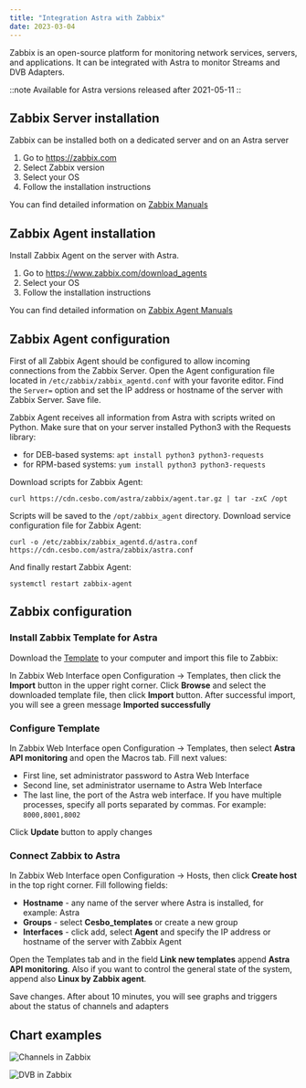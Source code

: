 ```yaml
---
title: "Integration Astra with Zabbix"
date: 2023-03-04
---
```


Zabbix is an open-source platform for monitoring network services, servers, and applications. It can be integrated with Astra to monitor Streams and DVB Adapters.

::note
Available for Astra versions released after 2021-05-11
::

## Zabbix Server installation

Zabbix can be installed both on a dedicated server and on an Astra server

1. Go to https://zabbix.com
2. Select Zabbix version
3. Select your OS
4. Follow the installation instructions

You can find detailed information on [Zabbix Manuals](https://www.zabbix.com/manuals)

## Zabbix Agent installation

Install Zabbix Agent on the server with Astra.

1. Go to https://www.zabbix.com/download_agents
2. Select your OS
3. Follow the installation instructions

You can find detailed information on [Zabbix Agent Manuals](https://www.zabbix.com/documentation/current/manual/concepts/agent)

## Zabbix Agent configuration

First of all Zabbix Agent should be configured to allow incoming connections from the Zabbix Server. Open the Agent configuration file located in `/etc/zabbix/zabbix_agentd.conf` with your favorite editor. Find the `Server=` option and set the IP address or hostname of the server with Zabbix Server. Save file.

Zabbix Agent receives all information from Astra with scripts writed on Python. Make sure that on your server installed Python3 with the Requests library:

- for DEB-based systems: `apt install python3 python3-requests`
- for RPM-based systems: `yum install python3 python3-requests`

Download scripts for Zabbix Agent:

```
curl https://cdn.cesbo.com/astra/zabbix/agent.tar.gz | tar -zxC /opt
```

Scripts will be saved to the `/opt/zabbix_agent` directory. Download service configuration file for Zabbix Agent:

```
curl -o /etc/zabbix/zabbix_agentd.d/astra.conf https://cdn.cesbo.com/astra/zabbix/astra.conf
```

And finally restart Zabbix Agent:

```
systemctl restart zabbix-agent
```

## Zabbix configuration

### Install Zabbix Template for Astra

Download the [Template](https://cesbo.com/download/astra/zabbix/zbx_astra.xml) to your computer and import this file to Zabbix:

In Zabbix Web Interface open Configuration -> Templates, then click the **Import** button in the upper right corner. Click **Browse** and select the downloaded template file, then click **Import** button. After successful import, you will see a green message **Imported successfully**

### Configure Template

In Zabbix Web Interface open Configuration -> Templates, then select **Astra API monitoring** and open the Macros tab. Fill next values:

- First line, set administrator password to Astra Web Interface
- Second line, set administrator username to Astra Web Interface
- The last line, the port of the Astra web interface. If you have multiple processes, specify all ports separated by commas. For example: `8000,8001,8002`

Click **Update** button to apply changes

### Connect Zabbix to Astra

In Zabbix Web Interface open Configuration -> Hosts, then click **Create host** in the top right corner. Fill following fields:

- **Hostname** - any name of the server where Astra is installed, for example: Astra
- **Groups** - select **Cesbo_templates** or create a new group
- **Interfaces** - click add, select **Agent** and specify the IP address or hostname of the server with Zabbix Agent

Open the Templates tab and in the field **Link new templates** append **Astra API monitoring**. Also if you want to control the general state of the system, append also **Linux by Zabbix agent**.

Save changes. After about 10 minutes, you will see graphs and triggers about the status of channels and adapters

## Chart examples

![Channels in Zabbix](https://storage.crisp.chat/users/helpdesk/website/ba41e739dc7e3800/zabbix-channel_1ssigtm.png)

![DVB in Zabbix](https://storage.crisp.chat/users/helpdesk/website/ba41e739dc7e3800/zabbix-dvb_12hy5vj.png)
